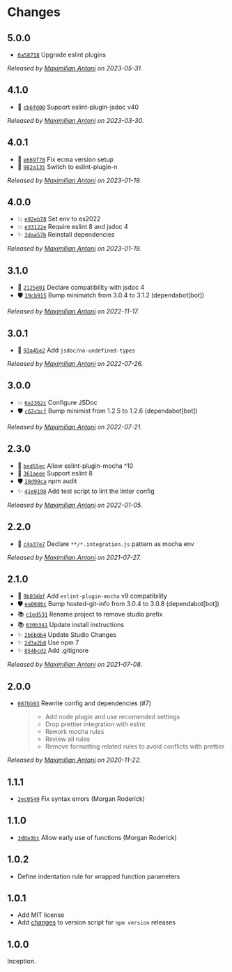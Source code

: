 # Changes

## 5.0.0

- [`0a58718`](https://github.com/javascript-studio/eslint-config/commit/0a58718ebd1dc186a0282f81999179f3f57dca9a)
  Upgrade eslint plugins

_Released by [Maximilian Antoni](https://github.com/mantoni) on 2023-05-31._

## 4.1.0

- 🍏 [`cb6fd08`](https://github.com/javascript-studio/eslint-config/commit/cb6fd08cd09fc49450a1a67ac417773ca49628f8)
  Support eslint-plugin-jsdoc v40

_Released by [Maximilian Antoni](https://github.com/mantoni) on 2023-03-30._

## 4.0.1

- 🐛 [`e669f78`](https://github.com/javascript-studio/eslint-config/commit/e669f78468a64d40d5cef1fbd717bd5e6824e370)
  Fix ecma version setup
- 🐛 [`982a135`](https://github.com/javascript-studio/eslint-config/commit/982a1353b1853010eb5495e56a595cb92c2ff696)
  Switch to eslint-plugin-n

_Released by [Maximilian Antoni](https://github.com/mantoni) on 2023-01-19._

## 4.0.0

- 💥 [`e92eb78`](https://github.com/javascript-studio/eslint-config/commit/e92eb785da9f5b7c3febd8860ffda05c449936e1)
  Set env to es2022
- 💥 [`e33122e`](https://github.com/javascript-studio/eslint-config/commit/e33122ede785e5de8d89e6dd192988c174b062da)
  Require eslint 8 and jsdoc 4
- ✨ [`3daa57b`](https://github.com/javascript-studio/eslint-config/commit/3daa57bcbf37f8e408beea67e568f42ddf0f10ca)
  Reinstall dependencies

_Released by [Maximilian Antoni](https://github.com/mantoni) on 2023-01-19._

## 3.1.0

- 🍏 [`2125d01`](https://github.com/javascript-studio/eslint-config/commit/2125d01b1d80fdba2309723c1dca980be6a3a774)
  Declare compatibility with jsdoc 4
- 🛡️ [`19cb915`](https://github.com/javascript-studio/eslint-config/commit/19cb915a5149802b76cf984190254c2d03bd7a8f)
  Bump minimatch from 3.0.4 to 3.1.2 (dependabot[bot])

_Released by [Maximilian Antoni](https://github.com/mantoni) on 2022-11-17._

## 3.0.1

- 🐛 [`93a45e2`](https://github.com/javascript-studio/eslint-config/commit/93a45e2eb5022e6259daf0cb62905250076fb662)
  Add `jsdoc/no-undefined-types`

_Released by [Maximilian Antoni](https://github.com/mantoni) on 2022-07-26._

## 3.0.0

- 💥 [`6e2362c`](https://github.com/javascript-studio/eslint-config/commit/6e2362c41507b6b1c46f8af026db72d6845f9d87)
  Configure JSDoc
- 🛡 [`c62cbcf`](https://github.com/javascript-studio/eslint-config/commit/c62cbcf20738962ca3b1ba98333988fcfae12cb3)
  Bump minimist from 1.2.5 to 1.2.6 (dependabot[bot])

_Released by [Maximilian Antoni](https://github.com/mantoni) on 2022-07-21._

## 2.3.0

- 🍏 [`bed55ec`](https://github.com/javascript-studio/eslint-config/commit/bed55ec462bab33db91990721e69201b00c598b6)
  Allow eslint-plugin-mocha ^10
- 🍏 [`361aeee`](https://github.com/javascript-studio/eslint-config/commit/361aeee06d6f2bb3e86fad0c5477a30d21ddb21c)
  Support eslint 8
- 🛡 [`28d99ca`](https://github.com/javascript-studio/eslint-config/commit/28d99ca887617c33f82e19370a5904a24f086608)
  npm audit
- ✨ [`41e0198`](https://github.com/javascript-studio/eslint-config/commit/41e01980b22034569bac376808a20ba604f4f90b)
  Add test script to lint the linter config

_Released by [Maximilian Antoni](https://github.com/mantoni) on 2022-01-05._

## 2.2.0

- 🍏 [`c4a37e7`](https://github.com/javascript-studio/eslint-config/commit/c4a37e7ed4743d91de1f0fb7386917fa66351b82)
  Declare `**/*.integration.js` pattern as mocha env

_Released by [Maximilian Antoni](https://github.com/mantoni) on 2021-07-27._

## 2.1.0

- 🍏 [`9b034bf`](https://github.com/javascript-studio/eslint-config/commit/9b034bf159367e054c4b44e9987e9fd88b961deb)
  Add `eslint-plugin-mocha` v9 compatibility
- 🛡 [`ea0686c`](https://github.com/javascript-studio/eslint-config/commit/ea0686c7948411fb7a14343232eaf886a70b5987)
  Bump hosted-git-info from 3.0.4 to 3.0.8 (dependabot[bot])
- 📚 [`c1ed531`](https://github.com/javascript-studio/eslint-config/commit/c1ed531d7b0fa6e309a7f1939ce9ad5ecb3306d5)
  Rename project to remove studio prefix
- 📚 [`630b341`](https://github.com/javascript-studio/eslint-config/commit/630b341564b9d16618a6ee55eadea69d251b661b)
  Update install instructions
- ✨ [`2b6b0b4`](https://github.com/javascript-studio/eslint-config/commit/2b6b0b4b819b11476f0fc6deb1c8b30a6bb422f1)
  Update Studio Changes
- ✨ [`2d3a2b8`](https://github.com/javascript-studio/eslint-config/commit/2d3a2b80c61fd4215cc59931864b7a8e0f789d89)
  Use npm 7
- ✨ [`854bcd2`](https://github.com/javascript-studio/eslint-config/commit/854bcd21cad1c25ecea20e95a11bfafaf016e2e9)
  Add .gitignore

_Released by [Maximilian Antoni](https://github.com/mantoni) on 2021-07-08._

## 2.0.0

- [`087bb93`](https://github.com/javascript-studio/eslint-config/commit/087bb9337644a279f6a34d1bb5e513b4fa4dc148)
  Rewrite config and dependencies (#7)
    >
    > - Add node plugin and use recomended settings
    > - Drop prettier integration with eslint
    > - Rework mocha rules
    > - Review all rules
    > - Remove formatting related rules to avoid conflicts with prettier

_Released by [Maximilian Antoni](https://github.com/mantoni) on 2020-11-22._

## 1.1.1

- [`2ec0549`](https://github.com/javascript-studio/eslint-config/commit/2ec0549a3bca5b5d89e9089b440949bcab23af87)
  Fix syntax errors (Morgan Roderick)

## 1.1.0

- [`3d0a3bc`](https://github.com/javascript-studio/eslint-config/commit/3d0a3bcdb80bd1fb5652a62cbcd39eea6d801a2c)
  Allow early use of functions (Morgan Roderick)

## 1.0.2

- Define indentation rule for wrapped function parameters

## 1.0.1

- Add MIT license
- Add [changes][] to version script for `npm version` releases

[changes]: https://www.npmjs.com/package/@studio/changes

## 1.0.0

Inception.
